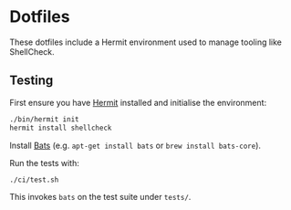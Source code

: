 # Dotfiles

These dotfiles include a Hermit environment used to manage tooling like ShellCheck.

## Testing

First ensure you have [Hermit](https://github.com/cashapp/hermit) installed and initialise the environment:

```bash
./bin/hermit init
hermit install shellcheck
```

Install [Bats](https://bats-core.readthedocs.io) (e.g. `apt-get install bats` or `brew install bats-core`).

Run the tests with:

```bash
./ci/test.sh
```

This invokes `bats` on the test suite under `tests/`.
